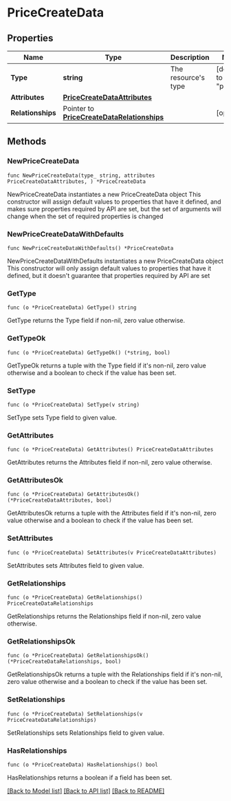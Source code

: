 # PriceCreateData

## Properties

Name | Type | Description | Notes
------------ | ------------- | ------------- | -------------
**Type** | **string** | The resource&#39;s type | [default to "prices"]
**Attributes** | [**PriceCreateDataAttributes**](PriceCreateDataAttributes.md) |  | 
**Relationships** | Pointer to [**PriceCreateDataRelationships**](PriceCreateDataRelationships.md) |  | [optional] 

## Methods

### NewPriceCreateData

`func NewPriceCreateData(type_ string, attributes PriceCreateDataAttributes, ) *PriceCreateData`

NewPriceCreateData instantiates a new PriceCreateData object
This constructor will assign default values to properties that have it defined,
and makes sure properties required by API are set, but the set of arguments
will change when the set of required properties is changed

### NewPriceCreateDataWithDefaults

`func NewPriceCreateDataWithDefaults() *PriceCreateData`

NewPriceCreateDataWithDefaults instantiates a new PriceCreateData object
This constructor will only assign default values to properties that have it defined,
but it doesn't guarantee that properties required by API are set

### GetType

`func (o *PriceCreateData) GetType() string`

GetType returns the Type field if non-nil, zero value otherwise.

### GetTypeOk

`func (o *PriceCreateData) GetTypeOk() (*string, bool)`

GetTypeOk returns a tuple with the Type field if it's non-nil, zero value otherwise
and a boolean to check if the value has been set.

### SetType

`func (o *PriceCreateData) SetType(v string)`

SetType sets Type field to given value.


### GetAttributes

`func (o *PriceCreateData) GetAttributes() PriceCreateDataAttributes`

GetAttributes returns the Attributes field if non-nil, zero value otherwise.

### GetAttributesOk

`func (o *PriceCreateData) GetAttributesOk() (*PriceCreateDataAttributes, bool)`

GetAttributesOk returns a tuple with the Attributes field if it's non-nil, zero value otherwise
and a boolean to check if the value has been set.

### SetAttributes

`func (o *PriceCreateData) SetAttributes(v PriceCreateDataAttributes)`

SetAttributes sets Attributes field to given value.


### GetRelationships

`func (o *PriceCreateData) GetRelationships() PriceCreateDataRelationships`

GetRelationships returns the Relationships field if non-nil, zero value otherwise.

### GetRelationshipsOk

`func (o *PriceCreateData) GetRelationshipsOk() (*PriceCreateDataRelationships, bool)`

GetRelationshipsOk returns a tuple with the Relationships field if it's non-nil, zero value otherwise
and a boolean to check if the value has been set.

### SetRelationships

`func (o *PriceCreateData) SetRelationships(v PriceCreateDataRelationships)`

SetRelationships sets Relationships field to given value.

### HasRelationships

`func (o *PriceCreateData) HasRelationships() bool`

HasRelationships returns a boolean if a field has been set.


[[Back to Model list]](../README.md#documentation-for-models) [[Back to API list]](../README.md#documentation-for-api-endpoints) [[Back to README]](../README.md)


